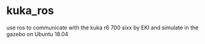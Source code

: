 # kuka_ros
use ros to communicate with the kuka r6 700 sixx by EKI and simulate in the gazebo on Ubuntu 18.04

